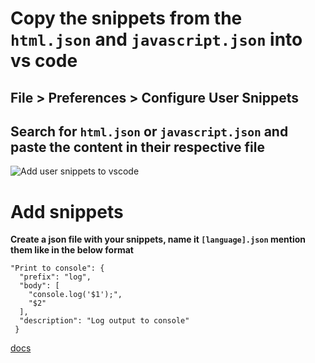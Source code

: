 # Copy the snippets from the `html.json` and `javascript.json` into vs code
## File > Preferences > Configure User Snippets
## Search for `html.json` or `javascript.json` and paste the content in their respective file

![Add user snippets to vscode](https://media.giphy.com/media/IYyX02GYXZiksrbg5F/giphy.gif)

# Add snippets
**Create a json file with your snippets, name it `[language].json` mention them like in the below format**

```
"Print to console": {
  "prefix": "log",
  "body": [
    "console.log('$1');",
    "$2"
  ],
  "description": "Log output to console"
 }
```

[docs](https://code.visualstudio.com/docs/editor/userdefinedsnippets)
